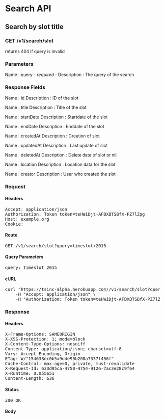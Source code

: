 # Search API

## Search by slot title

### GET /v1/search/slot

returns 404 if query is invalid



### Parameters

Name : query *- required -*
Description : The query of the search


### Response Fields

Name : id
Description : ID of the slot

Name : title
Description : Title of the slot

Name : startDate
Description : Startdate of the slot

Name : endDate
Description : Enddate of the slot

Name : createdAt
Description : Creation of slot

Name : updatedAt
Description : Last update of slot

Name : deletedAt
Description : Delete date of slot or nil

Name : location
Description : Location data for the slot

Name : creator
Description : User who created the slot

### Request

#### Headers

<pre>Accept: application/json
Authorization: Token token=teHWiDjt-AFBXBTSBfX-PZ7lZpg
Host: example.org
Cookie: </pre>

#### Route

<pre>GET /v1/search/slot?query=timeslot+2015</pre>

#### Query Parameters

<pre>query: timeslot 2015</pre>

#### cURL

<pre class="request">curl &quot;https://tsinc-alpha.herokuapp.com//v1/search/slot?query=timeslot+2015&quot; -X GET \
	-H &quot;Accept: application/json&quot; \
	-H &quot;Authorization: Token token=teHWiDjt-AFBXBTSBfX-PZ7lZpg&quot;</pre>

### Response

#### Headers

<pre>X-Frame-Options: SAMEORIGIN
X-XSS-Protection: 1; mode=block
X-Content-Type-Options: nosniff
Content-Type: application/json; charset=utf-8
Vary: Accept-Encoding, Origin
ETag: W/&quot;154638dc0b5a9d4e95b208a7337f456f&quot;
Cache-Control: max-age=0, private, must-revalidate
X-Request-Id: 633d95ca-4758-4754-9126-7ac3e28c9f64
X-Runtime: 0.055651
Content-Length: 636</pre>

#### Status

<pre>200 OK</pre>

#### Body

```javascript

```
